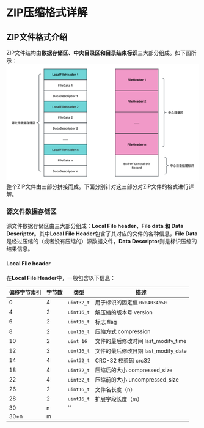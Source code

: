 # ZIP压缩格式详解

## ZIP文件格式介绍

ZIP文件结构由**数据存储区、中央目录区和目录结束标识**三大部分组成。如下图所示：
![ZIP文件格式](./images/ZIP文件格式.svg)
整个ZIP文件由三部分拼接而成。下面分别针对这三部分对ZIP文件的格式进行详解。

### 源文件数据存储区

源文件数据存储区由三大部分组成：**Local File header、File data 和 Data Descriptor**。其中**Local File Header**包含了其对应的文件的各种信息，**File Data**是经过压缩的（或者没有压缩的）源数据文件，**Data Descriptor**则是标识压缩的结果信息。

#### Local File header

在**Local File Header**中，一般包含以下信息：

|偏移字节索引|字节数|类型|描述|
|--|--|--|--|
|0|4|`uint32_t`|用于标识的固定值 `0x04034b50`|
|4|2|`uint16_t`|解压缩的版本号 version|
|6|2|`uint16_t`|标志 flag|
|8|2|`uint16_t`|压缩方式 compression|
|10|2|`uint_16`|文件的最后修改时间 last_modify_time|
|12|2|`uint16_t`|文件的最后修改日期 last_modify_date|
|14|4|`uint32_t`|CRC-32 校验码 crc32|
|18|4|`uint32_t`|压缩后的大小 compressed_size|
|22|4|`uint32_t`|压缩前的大小 uncompressed_size|
|26|2|`uint16_t`|文件名长度（n）|
|28|2|`uint16_t`|扩展字段长度（m）|
|30|n|``||
|30+n|m|||


